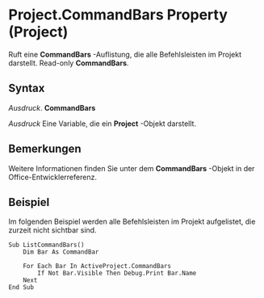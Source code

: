 
# Project.CommandBars Property (Project)

Ruft eine  **CommandBars** -Auflistung, die alle Befehlsleisten im Projekt darstellt. Read-only **CommandBars**.


## Syntax

 _Ausdruck_. **CommandBars**

 _Ausdruck_ Eine Variable, die ein **Project** -Objekt darstellt.


## Bemerkungen

Weitere Informationen finden Sie unter dem  **CommandBars** -Objekt in der Office-Entwicklerreferenz.


## Beispiel

Im folgenden Beispiel werden alle Befehlsleisten im Projekt aufgelistet, die zurzeit nicht sichtbar sind.


```
Sub ListCommandBars() 
    Dim Bar As CommandBar 
     
    For Each Bar In ActiveProject.CommandBars 
        If Not Bar.Visible Then Debug.Print Bar.Name 
    Next 
End Sub
```

